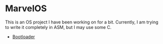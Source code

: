 # MarvelOS

This is an OS project I have been working on for a bit.
Currently, I am trying to write it completely in ASM, but I may use some C.

- [Bootloader](src/bootloader) 
